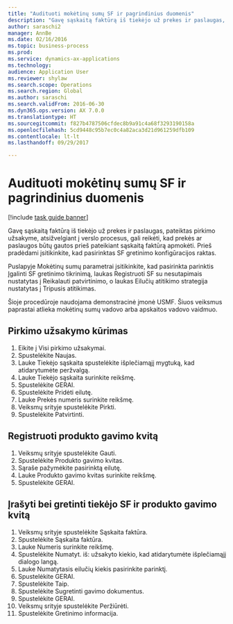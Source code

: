 ```yaml
--- 
title: "Audituoti mokėtinų sumų SF ir pagrindinius duomenis"
description: "Gavę sąskaitą faktūrą iš tiekėjo už prekes ir paslaugas, pateiktas pirkimo užsakyme, atsižvelgiant į verslo procesus, gali reikėti, kad prekės ar paslaugos būtų gautos prieš pateikiant sąskaitą faktūrą apmokėti."
author: saraschi2
manager: AnnBe
ms.date: 02/16/2016
ms.topic: business-process
ms.prod: 
ms.service: dynamics-ax-applications
ms.technology: 
audience: Application User
ms.reviewer: shylaw
ms.search.scope: Operations
ms.search.region: Global
ms.author: saraschi
ms.search.validFrom: 2016-06-30
ms.dyn365.ops.version: AX 7.0.0
ms.translationtype: HT
ms.sourcegitcommit: f827b4787506cfdec8b9a91c4a68f3293190158a
ms.openlocfilehash: 5cd9448c95b7ec0c4a82aca3d21d961259dfb109
ms.contentlocale: lt-lt
ms.lasthandoff: 09/29/2017

---
```

# <a name="audit-invoices-and-key-data-in-accounts-payable"></a>Audituoti mokėtinų sumų SF ir pagrindinius duomenis

[!include [task guide banner](../../includes/task-guide-banner.md)]

Gavę sąskaitą faktūrą iš tiekėjo už prekes ir paslaugas, pateiktas pirkimo užsakyme, atsižvelgiant į verslo procesus, gali reikėti, kad prekės ar paslaugos būtų gautos prieš pateikiant sąskaitą faktūrą apmokėti. Prieš pradėdami įsitikinkite, kad pasirinktas SF gretinimo konfigūracijos raktas. 

Puslapyje Mokėtinų sumų parametrai įsitikinkite, kad pasirinkta parinktis Įgalinti SF gretinimo tikrinimą, laukas Registruoti SF su nesutapimais nustatytas į Reikalauti patvirtinimo, o laukas Eilučių atitikimo strategija nustatytas į Tripusis atitikimas.

Šioje procedūroje naudojama demonstracinė įmonė USMF. Šiuos veiksmus paprastai atlieka mokėtinų sumų vadovo arba apskaitos vadovo vaidmuo.


## <a name="create-a-purchase-order"></a>Pirkimo užsakymo kūrimas
1. Eikite į Visi pirkimo užsakymai.
2. Spustelėkite Naujas.
3. Lauke Tiekėjo sąskaita spustelėkite išplečiamąjį mygtuką, kad atidarytumėte peržvalgą.
4. Lauke Tiekėjo sąskaita surinkite reikšmę.
5. Spustelėkite GERAI.
6. Spustelėkite Pridėti eilutę.
7. Lauke Prekės numeris surinkite reikšmę.
8. Veiksmų srityje spustelėkite Pirkti.
9. Spustelėkite Patvirtinti.

## <a name="post-a-product-receipt"></a>Registruoti produkto gavimo kvitą
1. Veiksmų srityje spustelėkite Gauti.
2. Spustelėkite Produkto gavimo kvitas.
3. Sąraše pažymėkite pasirinktą eilutę.
4. Lauke Produkto gavimo kvitas surinkite reikšmę.
5. Spustelėkite GERAI.

## <a name="record-and-match-a-vendor-invoice-to-a-product-receipt"></a>Įrašyti bei gretinti tiekėjo SF ir produkto gavimo kvitą
1. Veiksmų srityje spustelėkite Sąskaita faktūra.
2. Spustelėkite Sąskaita faktūra.
3. Lauke Numeris surinkite reikšmę.
4. Spustelėkite Numatyt. iš: užsakyto kiekio, kad atidarytumėte išplečiamąjį dialogo langą.
5. Lauke Numatytasis eilučių kiekis pasirinkite parinktį.
6. Spustelėkite GERAI.
7. Spustelėkite Taip.
8. Spustelėkite Sugretinti gavimo dokumentus.
9. Spustelėkite GERAI.
10. Veiksmų srityje spustelėkite Peržiūrėti.
11. Spustelėkite Gretinimo informacija.


